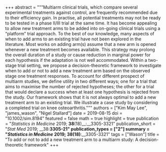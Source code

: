 +++
abstract = """Multiarm clinical trials, which compare several experimental treatments against control, are frequently recommended due to their efficiency gain. In practise, all potential treatments may not be ready to be tested in a phase II/III trial at the same time. It has become appealing to allow new treatment arms to be added into on-going clinical trials using a “platform” trial approach. To the best of our knowledge, many aspects of when to add arms to an existing trial have not been explored in the literature. Most works on adding arm(s) assume that a new arm is opened whenever a new treatment becomes available. This strategy may prolong the overall duration of a study or cause reduction in marginal power for each hypothesis if the adaptation is not well accommodated. Within a two-stage trial setting, we propose a decision-theoretic framework to investigate when to add or not to add a new treatment arm based on the observed stage one treatment responses. To account for different prospect of multiarm studies, we define utility in two different ways; one for a trial that aims to maximise the number of rejected hypotheses; the other for a trial that would declare a success when at least one hypothesis is rejected from the study. Our framework shows that it is not always optimal to add a new treatment arm to an existing trial. We illustrate a case study by considering a completed trial on knee osteoarthritis."""
authors = ["Kim May Lee", "james_wason", "Nigel Stallard"]
date = 2019-08-15
doi = "10.1002/sim.8194"
featured = false
math = true
highlight = true
publication = "*Statistics in Medicine* 2019; __38__(18)__:__3305-3321"
publication_short = "*Stat Med* 2019; __38:__3305-21"
publication_types = ["2"]
summary = "*Statistics in Medicine* 2019; __38__(18)__:__3305-3321"
tags = ["Wason"]
title = "To add or not to add a new treatment arm to a multiarm study: A decision-theoretic framework"
+++

